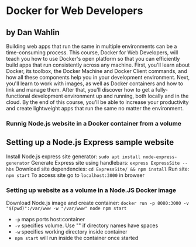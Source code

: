 # Docker for Web Developers
## by Dan Wahlin

Building web apps that run the same in multiple environments can be a time-consuming process. This course, Docker for Web Developers, will teach you how to use Docker's open platform so that you can efficiently build apps that run consistently across any machine. First, you'll learn about Docker, its toolbox, the Docker Machine and Docker Client commands, and how all these components help you in your development environment. Next, you'll learn to work with images, as well as Docker containers and how to link and manage them. After that, you'll discover how to get a fully-functional development environment up and running, both locally and in the cloud. By the end of this course, you'll be able to increase your productivity and create lightweight apps that run the same no matter the environment.

### Runnig Node.js website in a Docker container from a volume
## Setting up a Node.js Express sample website 
Install Node.js express site generator: `sudo apt install node-express-generator`
Generate Express site using handlebars: `express ExpressSite --hbs`
Download site dependencies: `cd ExpressSite/ && npm install`
Run site: `npm start`
To access site go to `localhost:3000` in browser

### Setting up website as a volume in a Node.JS Docker image
Download Node.js image and create container: `docker run -p 8080:3000 -v "$(pwd)":/var/www -w "/var/www" node npm start`
* `-p` maps ports host:container
* `-v` specifies volume. Use "" if directory names have spaces
* `-w` specifies working directory inside container
* `npm start` will run inside the container once started